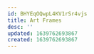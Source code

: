 ```yaml
---
id: BHYEqOQwpL4KV1rSr4vjs
title: Art Frames
desc: ''
updated: 1639762693867
created: 1639762693867
---
```


